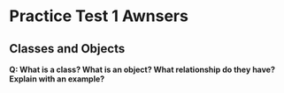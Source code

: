 # Practice Test 1 Awnsers

## Classes and Objects

__Q: What is a class? What is an object? What relationship do they have? Explain with an example?__

